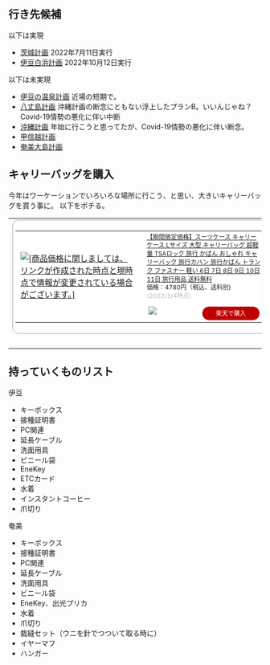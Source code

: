 ## 行き先候補

以下は実現

- [茨城計画](茨城計画.md) 2022年7月11日実行
- [伊豆白浜計画](伊豆白浜計画.md) 2022年10月12日実行

以下は未実現

- [伊豆の温泉計画](伊豆の温泉計画.md) 近場の短期で。
- [八丈島計画](八丈島計画.md) 沖縄計画の断念にともない浮上したプランB。いいんじゃね？Covid-19情勢の悪化に伴い中断
- [沖縄計画](沖縄計画.md) 年始に行こうと思ってたが、Covid-19情勢の悪化に伴い断念。
- [甲信越計画](甲信越計画.md)
- [奄美大島計画](奄美大島計画.md)

## キャリーバッグを購入

今年はワーケーションでいろいろな場所に行こう、と思い、大きいキャリーバッグを買う事に。
以下をポチる。

<table border="0" cellpadding="0" cellspacing="0"><tr><td><div style="border:1px solid #95a5a6;border-radius:.75rem;background-color:#FFFFFF;width:504px;margin:0px;padding:5px;text-align:center;overflow:hidden;"><table><tr><td style="width:240px"><a href="https://hb.afl.rakuten.co.jp/ichiba/23160acb.cc7cd86c.23160acc.14610bc9/?pc=https%3A%2F%2Fitem.rakuten.co.jp%2Fweiwei%2Fpcb009%2F&link_type=picttext&ut=eyJwYWdlIjoiaXRlbSIsInR5cGUiOiJwaWN0dGV4dCIsInNpemUiOiIyNDB4MjQwIiwibmFtIjoxLCJuYW1wIjoicmlnaHQiLCJjb20iOjEsImNvbXAiOiJkb3duIiwicHJpY2UiOjEsImJvciI6MSwiY29sIjoxLCJiYnRuIjoxLCJwcm9kIjowLCJhbXAiOmZhbHNlfQ%3D%3D" target="_blank" rel="nofollow sponsored noopener" style="word-wrap:break-word;"  ><img src="https://hbb.afl.rakuten.co.jp/hgb/23160acb.cc7cd86c.23160acc.14610bc9/?me_id=1280948&item_id=10022253&pc=https%3A%2F%2Fthumbnail.image.rakuten.co.jp%2F%400_mall%2Fweiwei%2Fcabinet%2Fshouhin-image03%2Fpcb009.jpg%3F_ex%3D240x240&s=240x240&t=picttext" border="0" style="margin:2px" alt="[商品価格に関しましては、リンクが作成された時点と現時点で情報が変更されている場合がございます。]" title="[商品価格に関しましては、リンクが作成された時点と現時点で情報が変更されている場合がございます。]"></a></td><td style="vertical-align:top;width:248px;"><p style="font-size:12px;line-height:1.4em;text-align:left;margin:0px;padding:2px 6px;word-wrap:break-word"><a href="https://hb.afl.rakuten.co.jp/ichiba/23160acb.cc7cd86c.23160acc.14610bc9/?pc=https%3A%2F%2Fitem.rakuten.co.jp%2Fweiwei%2Fpcb009%2F&link_type=picttext&ut=eyJwYWdlIjoiaXRlbSIsInR5cGUiOiJwaWN0dGV4dCIsInNpemUiOiIyNDB4MjQwIiwibmFtIjoxLCJuYW1wIjoicmlnaHQiLCJjb20iOjEsImNvbXAiOiJkb3duIiwicHJpY2UiOjEsImJvciI6MSwiY29sIjoxLCJiYnRuIjoxLCJwcm9kIjowLCJhbXAiOmZhbHNlfQ%3D%3D" target="_blank" rel="nofollow sponsored noopener" style="word-wrap:break-word;"  >【期間限定価格】スーツケース キャリーケース Lサイズ 大型 キャリーバッグ 超軽量 TSAロック 旅行 かばん おしゃれ キャリーバック 旅行カバン 旅行かばん トランク ファスナー 軽い 6日 7日 8日 9日 10日 11日 旅行用品 送料無料</a><br><span >価格：4780円（税込、送料別)</span> <span style="color:#BBB">(2022/1/4時点)</span></p><div style="margin:10px;"><a href="https://hb.afl.rakuten.co.jp/ichiba/23160acb.cc7cd86c.23160acc.14610bc9/?pc=https%3A%2F%2Fitem.rakuten.co.jp%2Fweiwei%2Fpcb009%2F&link_type=picttext&ut=eyJwYWdlIjoiaXRlbSIsInR5cGUiOiJwaWN0dGV4dCIsInNpemUiOiIyNDB4MjQwIiwibmFtIjoxLCJuYW1wIjoicmlnaHQiLCJjb20iOjEsImNvbXAiOiJkb3duIiwicHJpY2UiOjEsImJvciI6MSwiY29sIjoxLCJiYnRuIjoxLCJwcm9kIjowLCJhbXAiOmZhbHNlfQ%3D%3D" target="_blank" rel="nofollow sponsored noopener" style="word-wrap:break-word;"  ><img src="https://static.affiliate.rakuten.co.jp/makelink/rl.svg" style="float:left;max-height:27px;width:auto;margin-top:0"></a><a href="https://hb.afl.rakuten.co.jp/ichiba/23160acb.cc7cd86c.23160acc.14610bc9/?pc=https%3A%2F%2Fitem.rakuten.co.jp%2Fweiwei%2Fpcb009%2F%3Fscid%3Daf_pc_bbtn&link_type=picttext&ut=eyJwYWdlIjoiaXRlbSIsInR5cGUiOiJwaWN0dGV4dCIsInNpemUiOiIyNDB4MjQwIiwibmFtIjoxLCJuYW1wIjoicmlnaHQiLCJjb20iOjEsImNvbXAiOiJkb3duIiwicHJpY2UiOjEsImJvciI6MSwiY29sIjoxLCJiYnRuIjoxLCJwcm9kIjowLCJhbXAiOmZhbHNlfQ==" target="_blank" rel="nofollow sponsored noopener" style="word-wrap:break-word;"  ><div style="float:right;width:41%;height:27px;background-color:#bf0000;color:#fff!important;font-size:12px;font-weight:500;line-height:27px;margin-left:1px;padding: 0 12px;border-radius:16px;cursor:pointer;text-align:center;">楽天で購入</div></a></div></td></tr></table></div><br><p style="color:#000000;font-size:12px;line-height:1.4em;margin:5px;word-wrap:break-word"></p></td></tr></table>

## 持っていくものリスト

伊豆

- キーボックス
- 接種証明書
- PC関連
- 延長ケーブル
- 洗面用具
- ビニール袋
- EneKey
- ETCカード
- 水着
- インスタントコーヒー
- 爪切り

奄美

- キーボックス
- 接種証明書
- PC関連
- 延長ケーブル
- 洗面用具
- ビニール袋
- EneKey、出光プリカ
- 水着
- 爪切り
- 裁縫セット（ウニを針でつついて取る時に）
- イヤーマフ
- ハンガー